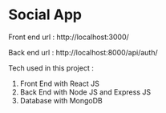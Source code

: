 # Social App

  Front end url : http://localhost:3000/
  
  Back end url : http://localhost:8000/api/auth/

Tech used in this project : 
1. Front End with React JS
2. Back End with Node JS and Express JS
3. Database with MongoDB
